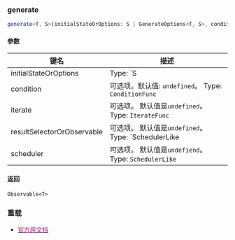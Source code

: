 ### generate <icon badge type='function'/> 
```ts
generate<T, S>(initialStateOrOptions: S | GenerateOptions<T, S>, condition?: ConditionFunc<S>, iterate?: IterateFunc<S>, resultSelectorOrObservable?: SchedulerLike | ResultFunc<S, T>, scheduler?: SchedulerLike): Observable<T>
```

#### 参数
| 键名 | 描述 |
| --- | --- | 
| initialStateOrOptions | Type: `S | GenerateOptions` |
| condition | 可选项。默认值: `undefined`。 Type: `ConditionFunc` | 
| iterate | 可选项。 默认值是`undefined`。 Type: `IterateFunc` |
| resultSelectorOrObservable | 可选项。 默认值是`undefined`。 Type: `SchedulerLike | ResultFunc ` |
| scheduler | 可选项。 默认值是`undefiend`。 Type: `SchedulerLike` |

#### 返回
`Observable<T>`

### 重载
* [<font color=#B7178C>官方原文档</font>](https://rxjs-dev.firebaseapp.com/api/index/function/generate)